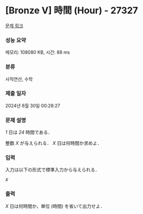 # [Bronze V] 時間 (Hour) - 27327 

[문제 링크](https://www.acmicpc.net/problem/27327) 

### 성능 요약

메모리: 108080 KB, 시간: 88 ms

### 분류

사칙연산, 수학

### 제출 일자

2024년 6월 30일 00:28:27

### 문제 설명

<p><var>1</var> 日は <var>24</var> 時間である．</p>

<p>整数 <var>X</var> が与えられる． <var>X</var> 日は何時間か求めよ．</p>

### 입력 

 <p>入力は以下の形式で標準入力から与えられる．</p>

<pre><var>X</var></pre>

### 출력 

 <p><var>X</var> 日は何時間か，単位 (時間) を省いて出力せよ．</p>

